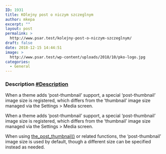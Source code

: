 ```yaml
---
ID: 1931
title: KOlejny post o niczym szczeglnym
author: mkepa
excerpt: ""
layout: post
permalink: >
  http://www.psar.test/kolejny-post-o-niczym-szczeglnym/
draft: false
date: 2018-12-15 14:44:51
image: >
  http://www.psar.test/wp-content/uploads/2018/10/pko-logo.jpg
categories:
  - General
---
```

<!-- wp:heading {"level":3} -->
<h3 id="description">Description&nbsp;<a href="https://developer.wordpress.org/reference/functions/get_the_post_thumbnail/#description">#Description</a></h3>
<!-- /wp:heading -->

<!-- wp:paragraph -->
<p>When a theme adds ‘post-thumbnail’ support, a special ‘post-thumbnail’ image size is registered, which differs from the ‘thumbnail’ image size managed via the Settings &gt; Media screen.</p>
<!-- /wp:paragraph -->

<!-- wp:paragraph -->
<p>When a theme adds ‘post-thumbnail’ support, a special ‘post-thumbnail’ image size is registered, which differs from the ‘thumbnail’ image size managed via the Settings &gt; Media screen.</p>
<!-- /wp:paragraph -->

<!-- wp:paragraph -->
<p>When using&nbsp;<a href="https://developer.wordpress.org/reference/functions/the_post_thumbnail/">the_post_thumbnail()</a>&nbsp;or related functions, the ‘post-thumbnail’ image size is used by default, though a different size can be specified instead as needed.</p>
<!-- /wp:paragraph -->